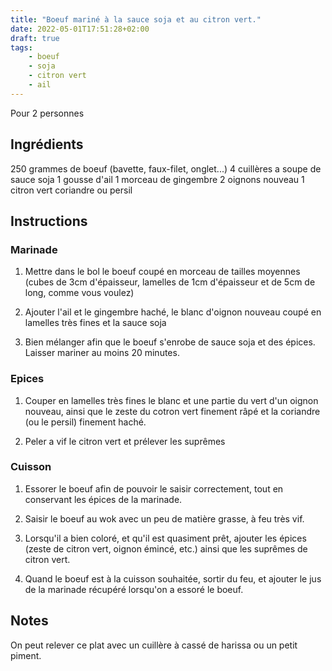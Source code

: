 ```yaml
---
title: "Boeuf mariné à la sauce soja et au citron vert."
date: 2022-05-01T17:51:28+02:00
draft: true
tags:
    - boeuf
    - soja
    - citron vert
    - ail
---
```


Pour 2 personnes

## Ingrédients

250 grammes de boeuf (bavette, faux-filet, onglet...)
4 cuillères a soupe de sauce soja
1 gousse d'ail
1 morceau de gingembre
2 oignons nouveau
1 citron vert
coriandre ou persil

## Instructions

### Marinade

1. Mettre dans le bol le boeuf coupé en morceau de tailles moyennes (cubes de 3cm d'épaisseur, lamelles de 1cm d'épaisseur et de 5cm de long, comme vous voulez)

2. Ajouter l'ail et le gingembre haché, le blanc d'oignon nouveau coupé en lamelles très fines et la sauce soja

3. Bien mélanger afin que le boeuf s'enrobe de sauce soja et des épices. Laisser mariner au moins 20 minutes.

### Epices

1. Couper en lamelles très fines le blanc et une partie du vert d'un oignon nouveau, ainsi que le zeste du cotron vert finement râpé et la coriandre (ou le persil) finement haché.

2. Peler a vif le citron vert et prélever les suprêmes

### Cuisson

1. Essorer le boeuf afin de pouvoir le saisir correctement, tout en conservant les épices de la marinade.

2. Saisir le boeuf au wok avec un peu de matière grasse, à feu très vif.

3. Lorsqu'il a bien coloré, et qu'il est quasiment prêt, ajouter les épices (zeste de citron vert, oignon émincé, etc.) ainsi que les suprêmes de citron vert.

4. Quand le boeuf est à la cuisson souhaitée, sortir du feu, et ajouter le jus de la marinade récupéré lorsqu'on a essoré le boeuf.

## Notes

On peut relever ce plat avec un cuillère à cassé de harissa ou un petit piment.
